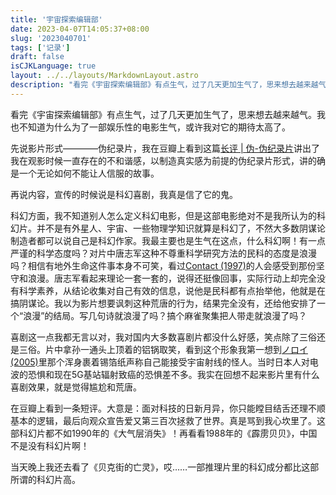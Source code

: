 ```yaml
---
title: '宇宙探索编辑部'
date: 2023-04-07T14:05:37+08:00
slug: '2023040701'
tags: ['记录']
draft: false
isCJKLanguage: true
layout: ../../layouts/MarkdownLayout.astro
description: "看完《宇宙探索编辑部》有点生气，过了几天更加生气了，思来想去越来越气。我也不知道为什么为了一部娱乐性的电影生气，或许我对它的期待太高了。"
---
```

看完《宇宙探索编辑部》有点生气，过了几天更加生气了，思来想去越来越气。我也不知道为什么为了一部娱乐性的电影生气，或许我对它的期待太高了。

先说影片形式————伪纪录片，我在豆瓣上看到这篇[长评 | 伪-伪纪录片][]讲出了我在观影时候一直存在的不和谐感，以制造真实感为前提的伪纪录片形式，讲的确是一个无论如何不能让人信服的故事。

再说内容，宣传的时候说是科幻喜剧，我真是信了它的鬼。

科幻方面，我不知道别人怎么定义科幻电影，但是这部电影绝对不是我所认为的科幻片。并不是有外星人、宇宙、一些物理学知识就算是科幻了，不然大多数阴谋论制造者都可以说自己是科幻作家。我最主要也是生气在这点，什么科幻啊！有一点严谨的科学态度吗？对片中唐志军这种不尊重科学研究方法的民科的态度是浪漫吗？相信有地外生命这件事本身不可笑，看过[Contact (1997)][]的人会感受到那份坚守和浪漫。唐志军看起来理论一套一套的，说得还挺像回事，实际行动上却完全没有科学素养，从结论收集对自己有效的信息，说他是民科都有点抬举他，他就是在搞阴谋论。我以为影片想要讽刺这种荒唐的行为，结果完全没有，还给他安排了一个“浪漫”的结局。写几句诗就浪漫了吗？搞个麻雀聚集把人带走就浪漫了吗？

喜剧这一点我都无言以对，我对国内大多数喜剧片都没什么好感，笑点除了三俗还是三俗。片中拿孙一通头上顶着的铝锅取笑，看到这个形象我第一想到[ノロイ (2005)][]里那个浑身裹着锡箔纸声称自己能接受宇宙射线的怪人。当时日本人对电波的恐惧和现在5G基站辐射致癌的恐惧差不多。我实在回想不起来影片里有什么喜剧效果，就是觉得尴尬和荒唐。

在豆瓣上看到一条短评。大意是：面对科技的日新月异，你只能瞠目结舌还理不顺基本的逻辑，最后向观众宣告爱又第三百次拯救了世界。真是骂到我心坎里了。这部科幻片都不如1990年的《大气层消失》！再看看1988年的《霹雳贝贝》，中国不是没有科幻片啊！

当天晚上我还去看了《贝克街的亡灵》，哎……一部推理片里的科幻成分都比这部所谓的科幻片高。

[长评 | 伪-伪纪录片]:https://movie.douban.com/review/15083066/

[Contact (1997)]:https://letterboxd.com/film/contact/details/

[ノロイ (2005)]:https://letterboxd.com/film/noroi-the-curse/
